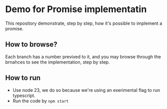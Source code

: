 # Demo for Promise implementatin

This repository demonstrate, step by step, how it's possible to implement a promise.

## How to browse?

Each branch has a number previxed to it, and you may browse through the brnahces to see the implementation, step by step.

## How to run
* Use node 23, we do so because we're using an exerimental flag to run typescript. 
* Run the code by `npm start`
